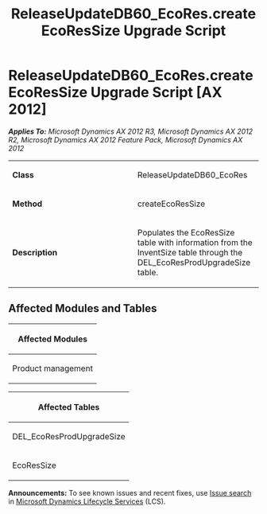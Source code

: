 ﻿---
title: ReleaseUpdateDB60_EcoRes.createEcoResSize Upgrade Script
TOCTitle: ReleaseUpdateDB60_EcoRes.createEcoResSize Upgrade Script
ms:assetid: e548f97b-ee6c-7f80-fcbd-e0d6bad220be
ms:mtpsurl: https://msdn.microsoft.com/en-us/library/JJ737386(v=AX.60)
ms:contentKeyID: 49711827
ms.date: 05/18/2015
mtps_version: v=AX.60
---

# ReleaseUpdateDB60\_EcoRes.createEcoResSize Upgrade Script [AX 2012]


_**Applies To:** Microsoft Dynamics AX 2012 R3, Microsoft Dynamics AX 2012 R2, Microsoft Dynamics AX 2012 Feature Pack, Microsoft Dynamics AX 2012_

<table>
<colgroup>
<col style="width: 50%" />
<col style="width: 50%" />
</colgroup>
<tbody>
<tr class="odd">
<td><p><strong>Class</strong></p></td>
<td><p>ReleaseUpdateDB60_EcoRes</p></td>
</tr>
<tr class="even">
<td><p><strong>Method</strong></p></td>
<td><p>createEcoResSize</p></td>
</tr>
<tr class="odd">
<td><p><strong>Description</strong></p></td>
<td><p>Populates the EcoResSize table with information from the InventSize table through the DEL_EcoResProdUpgradeSize table.</p></td>
</tr>
</tbody>
</table>


## Affected Modules and Tables

<table>
<colgroup>
<col style="width: 100%" />
</colgroup>
<thead>
<tr class="header">
<th><p>Affected Modules</p></th>
</tr>
</thead>
<tbody>
<tr class="odd">
<td><p>Product management</p></td>
</tr>
</tbody>
</table>


<table>
<colgroup>
<col style="width: 100%" />
</colgroup>
<thead>
<tr class="header">
<th><p>Affected Tables</p></th>
</tr>
</thead>
<tbody>
<tr class="odd">
<td><p>DEL_EcoResProdUpgradeSize</p></td>
</tr>
<tr class="even">
<td><p>EcoResSize</p></td>
</tr>
</tbody>
</table>

  
**Announcements:** To see known issues and recent fixes, use [Issue search](http://go.microsoft.com/fwlink/?linkid=389258) in [Microsoft Dynamics Lifecycle Services](http://go.microsoft.com/fwlink/?linkid=306505) (LCS).


